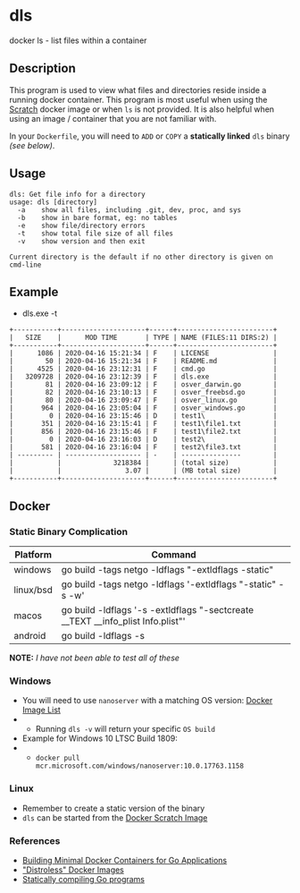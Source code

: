 # dls
docker ls - list files within a container

## Description

This program is used to view what files and directories reside inside a running docker container.  This program is most useful when using the
[Scratch](https://hub.docker.com/_/scratch) docker image or when `ls` is not provided.
It is also helpful when using an image / container that you are not familiar with.

In your `Dockerfile`,
you will need to `ADD` or `COPY` a **statically linked** `dls` binary *(see below)*.

## Usage

```
dls: Get file info for a directory
usage: dls [directory]
  -a	show all files, including .git, dev, proc, and sys
  -b	show in bare format, eg: no tables
  -e	show file/directory errors
  -t	show total file size of all files
  -v	show version and then exit

Current directory is the default if no other directory is given on cmd-line
```

## Example

* dls.exe -t

```
+-----------+---------------------+------+------------------------+
|   SIZE    |      MOD TIME       | TYPE | NAME (FILES:11 DIRS:2) |
+-----------+---------------------+------+------------------------+
|      1086 | 2020-04-16 15:21:34 | F    | LICENSE                |
|        50 | 2020-04-16 15:21:34 | F    | README.md              |
|      4525 | 2020-04-16 23:12:31 | F    | cmd.go                 |
|   3209728 | 2020-04-16 23:12:39 | F    | dls.exe                |
|        81 | 2020-04-16 23:09:12 | F    | osver_darwin.go        |
|        82 | 2020-04-16 23:10:13 | F    | osver_freebsd.go       |
|        80 | 2020-04-16 23:09:47 | F    | osver_linux.go         |
|       964 | 2020-04-16 23:05:04 | F    | osver_windows.go       |
|         0 | 2020-04-16 23:15:46 | D    | test1\                 |
|       351 | 2020-04-16 23:15:41 | F    | test1\file1.txt        |
|       856 | 2020-04-16 23:15:46 | F    | test1\file2.txt        |
|         0 | 2020-04-16 23:16:03 | D    | test2\                 |
|       581 | 2020-04-16 23:16:04 | F    | test2\file3.txt        |
| --------- | ------------------- | -    | ---------------        |
|           |             3218384 |      | (total size)           |
|           |                3.07 |      | (MB total size)        |
+-----------+---------------------+------+------------------------+
```

## Docker

### Static Binary Complication

| Platform | Command
----------|-----
| windows | go build -tags netgo -ldflags "-extldflags -static"
| linux/bsd | go build -tags netgo -ldflags '-extldflags "-static" -s -w'
| macos | go build -ldflags '-s -extldflags "-sectcreate __TEXT __info_plist Info.plist"'
| android | go build -ldflags -s

**NOTE:** *I have not been able to test all of these*

### Windows
* You will need to use `nanoserver` with a matching OS version: [Docker Image List](https://hub.docker.com/_/microsoft-windows-nanoserver)
* * Running `dls -v` will return your specific `OS build`
* Example for Windows 10 LTSC Build 1809:
* * `docker pull mcr.microsoft.com/windows/nanoserver:10.0.17763.1158`

### Linux
* Remember to create a static version of the binary
* `dls` can be started from the [Docker Scratch Image](https://hub.docker.com/_/scratch)

### References
* [Building Minimal Docker Containers for Go Applications](https://rollout.io/blog/building-minimal-docker-containers-for-go-applications/)
* ["Distroless" Docker Images](https://github.com/GoogleContainerTools/distroless)
* [Statically compiling Go programs](https://www.arp242.net/static-go.html)
